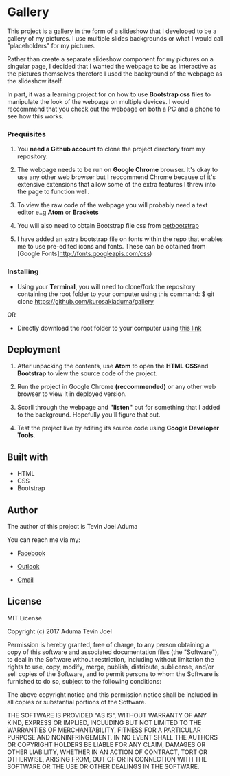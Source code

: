 # Gallery
This project is a gallery in the form of a slideshow that I developed to be a gallery of my pictures. I use multiple slides backgrounds or what I would call "placeholders" for my pictures.

Rather than create a separate slideshow component for my pictures on a singular page, I decided that I wanted the webpage to be as interactive as the pictures themselves therefore I used the background of the webpage as the slideshow itself.

In part, it was a learning project for on how to use **Bootstrap css** files to manipulate the look of the webpage on multiple devices. I would reccommend that you check out the webpage on both a PC and a phone to see how this works.

### Prequisites
1. You **need a Github account** to clone the project directory from my repository.

1. The webpage needs to be run on **Google Chrome** browser. It's okay to use any other web browser but I reccommend Chrome because of it's extensive extensions that allow some of the extra features I threw into the page to function well.

1. To view the raw code of the webpage you will probably need a text editor e..g **Atom** or **Brackets**

1. You will also need to obtain Bootstrap file css from [getbootstrap](http://getbootstrap.com/)

1. I have added an extra bootstrap file on fonts within the repo that enables me to use pre-edited icons and fonts. These can be obtained from [Google Fonts]http://fonts.googleapis.com/css)


### Installing
* Using your **Terminal**, you will need to clone/fork the repository containing the root folder to your computer using this command: $ git clone https://github.com/kurosakiaduma/gallery

OR

* Directly download the root folder to your computer using [this link](https://github.com/kurosakiaduma/gallery/archive/master.zip)

## Deployment
1. After unpacking the contents, use **Atom** to open the **HTML** **CSS**and **Bootstrap** to view the source code of the project.

1. Run the project in Google Chrome **(reccommended)** or any other web browser to view it in deployed version.

1. Scorll through the webpage and **"listen"** out for something that I added to the background. Hopefully you'll figure that out.

1. Test the project live by editing its source code using **Google Developer Tools**.

## Built with
* HTML
* CSS
* Bootstrap

## Author
The author of this project is Tevin Joel Aduma

You can reach me via my:
* [Facebook](https://facebook.com/taduma)

* [Outlook](mailto:tevin74@live.com)

* [Gmail](mailto:kurosakiaduma@gmail.com)

## License
MIT License

Copyright (c) 2017
Aduma Tevin Joel

Permission is hereby granted, free of charge, to any person obtaining a copy
of this software and associated documentation files (the "Software"), to deal
in the Software without restriction, including without limitation the rights
to use, copy, modify, merge, publish, distribute, sublicense, and/or sell
copies of the Software, and to permit persons to whom the Software is
furnished to do so, subject to the following conditions:

The above copyright notice and this permission notice shall be included in all
copies or substantial portions of the Software.

THE SOFTWARE IS PROVIDED "AS IS", WITHOUT WARRANTY OF ANY KIND, EXPRESS OR
IMPLIED, INCLUDING BUT NOT LIMITED TO THE WARRANTIES OF MERCHANTABILITY,
FITNESS FOR A PARTICULAR PURPOSE AND NONINFRINGEMENT. IN NO EVENT SHALL THE
AUTHORS OR COPYRIGHT HOLDERS BE LIABLE FOR ANY CLAIM, DAMAGES OR OTHER
LIABILITY, WHETHER IN AN ACTION OF CONTRACT, TORT OR OTHERWISE, ARISING FROM,
OUT OF OR IN CONNECTION WITH THE SOFTWARE OR THE USE OR OTHER DEALINGS IN THE
SOFTWARE.
